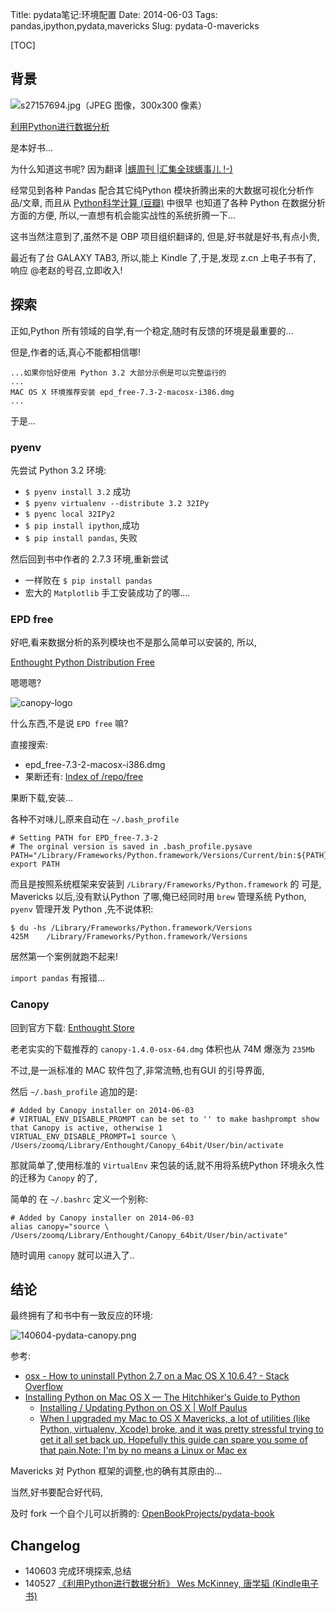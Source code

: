Title: pydata笔记:环境配置
Date: 2014-06-03
Tags: pandas,ipython,pydata,mavericks
Slug: pydata-0-mavericks


[TOC]

## 背景

![s27157694.jpg（JPEG 图像，300x300 像素）](http://img3.douban.com/lpic/s27157694.jpg)

[利用Python进行数据分析](http://book.douban.com/subject/25779298/)

是本好书...

为什么知道这书呢? 因为翻译 [|蠎周刊 |汇集全球蠎事儿 !-)](http://weekly.pychina.org/)

经常见到各种 Pandas 配合其它纯Python 模块折腾出来的大数据可视化分析作品/文章,
而且从 [Python科学计算 (豆瓣)](http://book.douban.com/subject/7175280/) 中很早
也知道了各种 Python 在数据分析方面的方便,
所以,一直想有机会能实战性的系统折腾一下...

这书当然注意到了,虽然不是 OBP 项目组织翻译的,
但是,好书就是好书,有点小贵,

最近有了台 GALAXY TAB3, 所以,能上 Kindle 了,于是,发现 z.cn 上电子书有了,
响应 @老赵的号召,立即收入!


## 探索
正如,Python 所有领域的自学,有一个稳定,随时有反馈的环境是最重要的...

但是,作者的话,真心不能都相信哪!

    ...如果你恰好使用 Python 3.2 大部分示例是可以完整运行的
    ...
    MAC OS X 环境推荐安装 epd_free-7.3-2-macosx-i386.dmg
    ...

于是...

### pyenv

先尝试 Python 3.2 环境:

- `$ pyenv install 3.2` 成功
- `$ pyenv virtualenv --distribute 3.2 32IPy`
- `$ pyenc local 32IPy2` 
- `$ pip install ipython`,成功
- `$ pip install pandas`, 失败

然后回到书中作者的 2.7.3 环境,重新尝试

- 一样败在 `$ pip install pandas`
- 宏大的 `Matplotlib` 手工安装成功了的哪....


### EPD free

好吧,看来数据分析的系列模块也不是那么简单可以安装的,
所以,

[Enthought Python Distribution Free](https://enthought.com/products/epd/free/)

嗯嗯嗯? 

![canopy-logo](https://enthought.com/static/img/canopy-logo.png)

什么东西,不是说 `EPD free` 嘛?

直接搜索:

- epd_free-7.3-2-macosx-i386.dmg
- 果断还有: [Index of /repo/free](https://enthought.com/repo/free/)

果断下载,安装...

各种不对味儿,原来自动在 `~/.bash_profile`

    # Setting PATH for EPD_free-7.3-2
    # The orginal version is saved in .bash_profile.pysave
    PATH="/Library/Frameworks/Python.framework/Versions/Current/bin:${PATH}"
    export PATH

而且是按照系统框架来安装到 `/Library/Frameworks/Python.framework` 的
可是, Mavericks 以后,没有默认Python 了哪,俺已经同时用 `brew` 管理系统 Python,
`pyenv` 管理开发 Python ,先不说体积:

    $ du -hs /Library/Frameworks/Python.framework/Versions
    425M    /Library/Frameworks/Python.framework/Versions


居然第一个案例就跑不起来!

`import pandas` 有报错...

### Canopy
回到官方下载: [Enthought Store](https://enthought.com/store/)

老老实实的下载推荐的 `canopy-1.4.0-osx-64.dmg`
体积也从 74M 爆涨为 `235Mb`

不过,是一派标准的 MAC 软件包了,非常流畅,也有GUI 的引导界面,

然后 `~/.bash_profile` 追加的是:

    # Added by Canopy installer on 2014-06-03
    # VIRTUAL_ENV_DISABLE_PROMPT can be set to '' to make bashprompt show that Canopy is active, otherwise 1
    VIRTUAL_ENV_DISABLE_PROMPT=1 source \ 
    /Users/zoomq/Library/Enthought/Canopy_64bit/User/bin/activate

那就简单了,使用标准的 `VirtualEnv` 来包装的话,就不用将系统Python 环境永久性的迁移为
`Canopy` 的了,

简单的 在 `~/.bashrc` 定义一个别称:

    # Added by Canopy installer on 2014-06-03
    alias canopy="source \
    /Users/zoomq/Library/Enthought/Canopy_64bit/User/bin/activate"

随时调用 `canopy` 就可以进入了..


## 结论

最终拥有了和书中有一致反应的环境:

![140604-pydata-canopy.png](http://zoomq.qiniudn.com/ZQCollection/snap/140604-pydata-canopy.png)

参考:

- [osx - How to uninstall Python 2.7 on a Mac OS X 10.6.4? - Stack Overflow](http://stackoverflow.com/questions/3819449/how-to-uninstall-python-2-7-on-a-mac-os-x-10-6-4)
- [Installing Python on Mac OS X — The Hitchhiker's Guide to Python](http://docs.python-guide.org/en/latest/starting/install/osx/)
    - [Installing / Updating Python on OS X | Wolf Paulus](http://wolfpaulus.com/jounal/mac/installing_python_osx/)
    - [When I upgraded my Mac to OS X Mavericks, a lot of utilities (like Python, virtualenv, Xcode) broke, and it was pretty stressful trying to get it all set back up. Hopefully this guide can spare you some of that pain.Note: I'm by no means a Linux or Mac ex](https://gist.github.com/goldsmith/7163055)


Mavericks 对 Python 框架的调整,也的确有其原由的...

当然,好书要配合好代码,

及时 fork 一个自个儿可以折腾的: [OpenBookProjects/pydata-book](https://github.com/OpenBookProjects/pydata-book)

## Changelog

- 140603 完成环境探索,总结
- 140527 [《利用Python进行数据分析》 Wes McKinney, 唐学韬 (Kindle电子书)](http://www.amazon.cn/gp/product/B00KD7Q7U2/ref=oh_d__o00_details_o00__i00?ie=UTF8&psc=1)